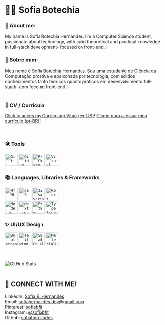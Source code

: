 # 👩‍💻 Sofia Botechia  

### 🌼 About me:  
  My name is Sofia Botechia Hernandes. I’m a Computer Science student, passionate about technology, with solid theoretical and practical knowledge in full-stack development- focused on front-end.💡

### 🌼 Sobre mim:  
  Meu nome é Sofia Botechia Hernandes. Sou uma estudante de Ciência da Computação proativa e apaixonada por tecnologia, com sólidos conhecimentos tanto teóricos quanto práticos em desenvolvimento full-stack- com foco no front-end.💡
<br>
<br>

### 💼 CV / Currículo
[Click to acces my Curriculum Vitae (en-US)!](https://drive.google.com/file/d/1lZKFrWIU_Vt-NJKalOAEqy8POVLb-NM0/view?usp=drivesdk)
[Clique para acessar meu currículo (pt-BR)!](https://drive.google.com/file/d/1sdw63s7P7mZFiPu11MJR898elMheCUIt/view?usp=drivesdk) <br>

<br>

### 🛠 Tools
<div align="left">
	<code><img width="40" src="https://raw.githubusercontent.com/marwin1991/profile-technology-icons/refs/heads/main/icons/git.png" alt="Git" title="Git"/></code>
  <code><img width="40" src="https://raw.githubusercontent.com/marwin1991/profile-technology-icons/refs/heads/main/icons/github.png" alt="GitHub" title="GitHub"/></code>
	<code><img width="40" src="https://raw.githubusercontent.com/marwin1991/profile-technology-icons/refs/heads/main/icons/pycharm.png" alt="PyCharm" title="PyCharm"/></code>
	<code><img width="40" src="https://raw.githubusercontent.com/marwin1991/profile-technology-icons/refs/heads/main/icons/visual_studio_code.png" alt="Visual Studio Code" title="Visual Studio Code"/></code>
</div>

### 📚 Languages, Libraries & Frameworks
<div align="left">
	<code><img width="40" src="https://raw.githubusercontent.com/marwin1991/profile-technology-icons/refs/heads/main/icons/html.png" alt="HTML" title="HTML"/></code>
	<code><img width="40" src="https://raw.githubusercontent.com/marwin1991/profile-technology-icons/refs/heads/main/icons/css.png" alt="CSS" title="CSS"/></code>
	<code><img width="40" src="https://raw.githubusercontent.com/marwin1991/profile-technology-icons/refs/heads/main/icons/javascript.png" alt="JavaScript" title="JavaScript"/></code>
	<code><img width="40" src="https://raw.githubusercontent.com/marwin1991/profile-technology-icons/refs/heads/main/icons/react.png" alt="React" title="React"/></code>
  <br>
	<code><img width="40" src="https://raw.githubusercontent.com/marwin1991/profile-technology-icons/refs/heads/main/icons/node_js.png" alt="Node.js" title="Node.js"/></code>
	<code><img width="40" src="https://raw.githubusercontent.com/marwin1991/profile-technology-icons/refs/heads/main/icons/next_js.png" alt="Next.js" title="Next.js"/></code>
	<code><img width="40" src="https://raw.githubusercontent.com/marwin1991/profile-technology-icons/refs/heads/main/icons/python.png" alt="Python" title="Python"/></code>
  <code><img width="40" src="https://raw.githubusercontent.com/marwin1991/profile-technology-icons/refs/heads/main/icons/typescript.png" alt="TypeScript" title="TypeScript"/></code>
</div>

### ✨️ UI/UX Design
<div align="left">
	<code><img width="40" src="https://raw.githubusercontent.com/marwin1991/profile-technology-icons/refs/heads/main/icons/bootstrap.png" alt="Bootstrap" title="Bootstrap"/></code>
	<code><img width="40" src="https://raw.githubusercontent.com/marwin1991/profile-technology-icons/refs/heads/main/icons/tailwind_css.png" alt="Tailwind CSS" title="Tailwind CSS"/></code>
	<code><img width="40" src="https://raw.githubusercontent.com/marwin1991/profile-technology-icons/refs/heads/main/icons/shadcn_ui.png" alt="ShadCn UI" title="ShadCn UI"/></code>
	<code><img width="40" src="https://raw.githubusercontent.com/marwin1991/profile-technology-icons/refs/heads/main/icons/material_ui.png" alt="MaterialUI" title="MaterialUI"/></code>
</div>

<br>
<br>

![GitHub Stats](https://github-readme-stats.vercel.app/api?username=sofiahernandes&theme=graywhite&show_icons=true)
<br>
<br>

## 📩 CONNECT WITH ME!
Linkedin: [Sofia B. Hernandes](https://www.linkedin.com/in/sofia-botechia-hernandes-4a5379349?utm_source=share&utm_campaign=share_via&utm_content=profile&utm_medium=android_app)    
Email: [sofiahernandes.dev@gmail.com](mailto:sofiahernandes.dev@gmail.com)   
Pinterest: [sofiabfit](https://pin.it/5gRW2R2bW)  
Instagram: [@sofiabfit](https://www.instagram.com/sofiabfit/)  
Github: [sofiahernandes](https://github.com/sofiahernandes)
